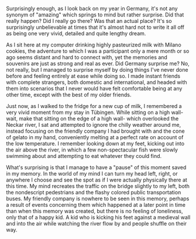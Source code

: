 Surprisingly enough, as I look back on my year in Germany, it's not any synonym of "amazing" which springs to mind but rather surprise. Did that really happen? Did I really go there? Was that an actual place? It's so surprisingly unbelievable at times that it's almost hard not to write it all off as being one very vivid, detailed and quite lengthy dream.

As I sit here at my computer drinking highly pasteurized milk with Milano cookies, the adventure to which I was a participant only a mere month or so ago seems distant and hard to connect with, yet the memories and souvenirs are just as strong and real as ever. Did Germany surprise me? No, not really, but I managed to surprise myself by doing things I've never done before and feeling entirely at ease while doing so. I made instant friends with complete strangers, both domestic and international, and headed with them into scenarios that I never would have felt comfortable being at any other time, except with the best of my older friends.

Just now, as I walked to the fridge for a new cup of milk, I remembered a very vivid moment from my stay in Tübingen. While sitting on a high wall- wait, make that sitting on the edge of a high wall- which overlooked the Neckar river, I sat and attempted to ignore the chilly weather around me, instead focusing on the friendly company I had brought with and the cone of gelato in my hand, conveniently melting at a perfect rate on account of the low temperature. I remember looking down at my feet, kicking out into the air above the river, in which a few non-spectacular fish were slowly swimming about and attempting to eat whatever they could find.

What's surprising is that I manage to have a "pause" of this moment saved in my memory. In the world of my mind I can turn my head left, right, or anywhere I choose and see the spot as if I were actually physically there at this time. My mind recreates the traffic on the bridge slightly to my left, both the nondescript pedestrians and the flashy colored public transportation buses. My friendly company is nowhere to be seen in this memory, perhaps a result of events concerning them which happened at a later point in time than when this memory was created, but there is no feeling of loneliness, only that of a happy kid. A kid who is kicking his feet against a medieval wall and into the air while watching the river flow by and people shuffle on their way.